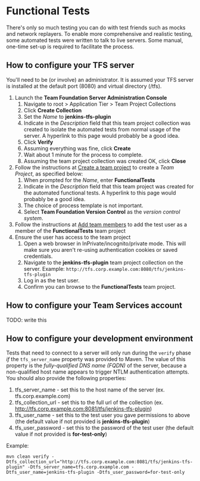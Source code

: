 Functional Tests
================
There's only so much testing you can do with test friends such as mocks and network replayers.  To enable more comprehensive and realistic testing, some automated tests were written to talk to live servers.  Some manual, one-time set-up is required to facilitate the process.

How to configure your TFS server
--------------------------------
You'll need to be (or involve) an administrator.  It is assumed your TFS server is installed at the default port (8080) and virtual directory (/tfs).

1. Launch the **Team Foundation Server Administration Console**
    1. Navigate to root > Application Tier > Team Project Collections
    2. Click **Create Collection**
    3. Set the *Name* to **jenkins-tfs-plugin**
    4. Indicate in the *Description* field that this team project collection was created to isolate the automated tests from normal usage of the server.  A hyperlink to this page would probably be a good idea.
    5. Click **Verify**
    6. Assuming everything was fine, click **Create**
    7. Wait about 1 minute for the process to complete.
    8. Assuming the team project collection was created OK, click **Close**
2. Follow the instructions at [Create a team project](https://msdn.microsoft.com/library/ms181477.aspx) to create a *Team Project*, as specified below:
    1. When prompted for the *Name*, enter **FunctionalTests**
    2. Indicate in the *Description* field that this team project was created for the automated functional tests.  A hyperlink to this page would probably be a good idea.
    3. The choice of process template is not important.
    4. Select **Team Foundation Version Control** as the *version control system*.
4. Follow the instructions at [Add team members](https://msdn.microsoft.com/en-us/library/jj920206.aspx) to add the test user as a member of the **FunctionalTests** team project
5. Ensure the user has access to the team project
    1. Open a web browser in InPrivate/incognito/private mode.  This will make sure you aren't re-using authentication cookies or saved credentials.
    2. Navigate to the **jenkins-tfs-plugin** team project collection on the server.  Example:  `http://tfs.corp.example.com:8080/tfs/jenkins-tfs-plugin`
    3. Log in as the test user.
    4. Confirm you can browse to the **FunctionalTests** team project.


How to configure your Team Services account
-------------------------------------------
TODO: write this


How to configure your development environment
---------------------------------------------
Tests that need to connect to a server will only run during the `verify` phase *if* the `tfs_server_name` property was provided to Maven.  The value of this property is the *fully-qualified DNS name (FQDN)* of the server, because a non-qualified host name appears to trigger NTLM authentication attempts.
You should also provide the following properties:

1. tfs_server_name - set this to the host name of the server (ex. tfs.corp.example.com)
2. tfs_collection_url - set this to the full url of the collection (ex. http://tfs.corp.example.com:8081/tfs/jenkins-tfs-plugin)
3. tfs_user_name - set this to the test user you gave permissions to above (the default value if not provided is **jenkins-tfs-plugin**)
4. tfs_user_password - set this to the password of the test user (the default value if not provided is **for-test-only**)

Example:

    mvn clean verify -Dtfs_collection_url="http://tfs.corp.example.com:8081/tfs/jenkins-tfs-plugin" -Dtfs_server_name=tfs.corp.example.com -Dtfs_user_name=jenkins-tfs-plugin -Dtfs_user_password=for-test-only

